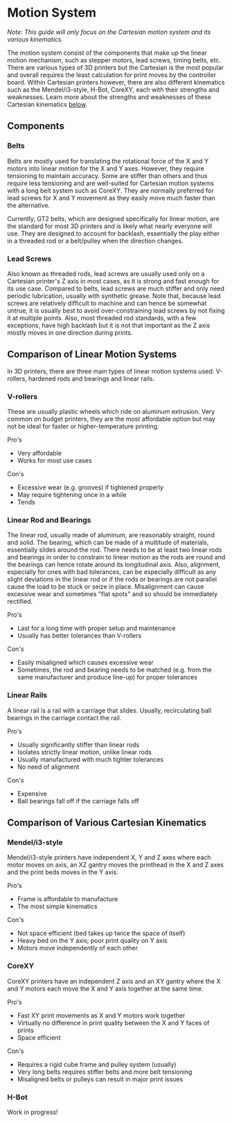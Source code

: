 # Motion System

*Note: This guide will only focus on the Cartesian motion system and its various kinematics.*

The motion system consist of the components that make up the linear motion mechanism, such as stepper motors, lead screws, timing belts, etc. There are various types of 3D printers but the Cartesian is the most popular and overall requires the least calculation for print moves by the controller board. Within Cartesian printers however, there are also different kinematics such as the Mendel/i3-style, H-Bot, CoreXY, each with their strengths and weaknesses. Learn more about the strengths and weaknesses of these Cartesian kinematics [below](#comparison-of-various-cartesian-kinematics).

## Components

### Belts

Belts are mostly used for translating the rotational force of the X and Y motors into linear motion for the X and Y axes. However, they require tensioning to maintain accuracy. Some are stiffer than others and thus require less tensioning and are well-suited for Cartesian motion systems with a long belt system such as CoreXY. They are normally preferred for lead screws for X and Y movement as they easily move much faster than the alternative.

Currently, GT2 belts, which are designed specifically for linear motion, are the standard for most 3D printers and is likely what nearly everyone will use. They are designed to account for backlash, essentially the play either in a threaded rod or a belt/pulley when the direction changes.

### Lead Screws

Also known as threaded rods, lead screws are usually used only on a Cartesian printer's Z axis in most cases, as it is strong and fast enough for its use case. Compared to belts, lead screws are much stiffer and only need periodic lubrication, usually with synthetic grease. Note that, because lead screws are relatively difficult to machine and can hence be somewhat untrue, it is usually best to avoid over-constraining lead screws by not fixing it at multiple points. Also, most threaded rod standards, with a few exceptions, have high backlash but it is not that important as the Z axis mostly moves in one direction during prints.

## Comparison of Linear Motion Systems

In 3D printers, there are three main types of linear motion systems used: V-rollers, hardened rods and bearings and linear rails.

### V-rollers

These are usually plastic wheels which ride on aluminum extrusion. Very common on budget printers, they are the most affordable option but may not be ideal for faster or higher-temperature printing.

Pro's

- Very affordable
- Works for most use cases

Con's

- Excessive wear (e.g. grooves) if tightened properly
- May require tightening once in a while
- Tends

### Linear Rod and Bearings

The linear rod, usually made of aluminum, are reasonably straight, round and solid. The bearing, which can be made of a multitude of materials, essentially slides around the rod. There needs to be at least two linear rods and bearings in order to constrain to linear motion as the rods are round and the bearings can hence rotate around its longitudinal axis. Also, alignment, especially for ones with bad tolerances, can be especially difficult as any slight deviations in the linear rod or if the rods or bearings are not parallel cause the load to be stuck or seize in place. Misalignment can cause excessive wear and sometimes "flat spots" and so should be immediately rectified.

<!-- TODO: Compare different types of linear bearings -->

Pro's

- Last for a long time with proper setup and maintenance
- Usually has better tolerances than V-rollers

Con's

- Easily misaligned which causes excessive wear
- Sometimes, the rod and bearing needs to be matched (e.g. from the same manufacturer and produce line-up) for proper tolerances

### Linear Rails

A linear rail is a rail with a carriage that slides. Usually, recirculating ball bearings in the carriage contact the rail.

Pro's

- Usually significantly stiffer than linear rods
- Isolates strictly linear motion, unlike linear rods
- Usually manufactured with much tighter tolerances
- No need of alignment

Con's

- Expensive
- Ball bearings fall off if the carriage falls off

## Comparison of Various Cartesian Kinematics

### Mendel/i3-style

Mendel/i3-style printers have independent X, Y and Z axes where each motor moves on axis, an XZ gantry moves the printhead in the X and Z axes and the print beds moves in the Y axis.

Pro's

- Frame is affordable to manufacture
- The most simple kinematics

Con's

- Not space efficient (bed takes up twice the space of itself)
- Heavy bed on the Y axis; poor print quality on Y axis
- Motors move independently of each other

### CoreXY

CoreXY printers have an independent Z axis and an XY gantry where the X and Y motors each move the X and Y axis together at the same time.

Pro's

- Fast XY print movements as X and Y motors work together
- Virtually no difference in print quality between the X and Y faces of prints
- Space efficient

Con's

- Requires a rigid cube frame and pulley system (usually)
- Very long belts requires stiffer belts and more belt tensioning
- Misaligned belts or pulleys can result in major print issues

### H-Bot

Work in progress!

<!-- H-Bot printers have similar kinematics to CoreXY but uses a different belt drive system.

Pro's

- Fast XY print movements as X and Y motors work together

Con's

- Requires a rigid cube frame and pulley system (usually)
- Misaligned belts or pulleys can result in major print issues -->
